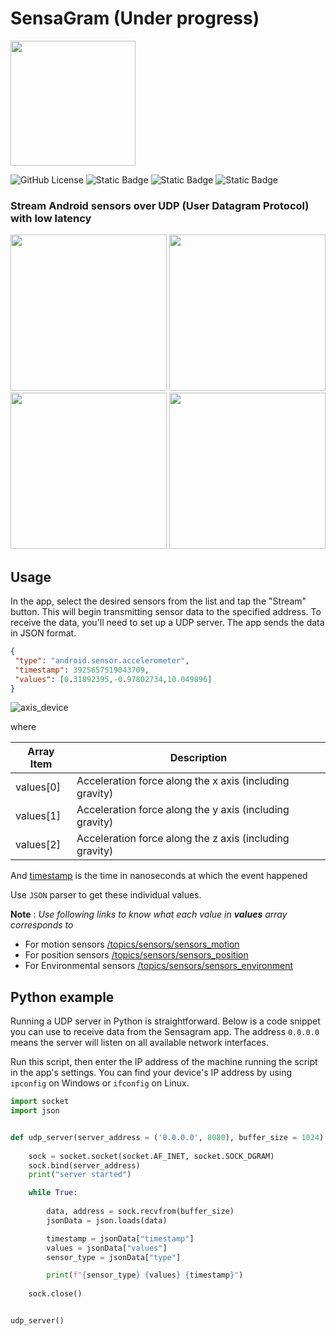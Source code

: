 # SensaGram (Under progress)

<img src="https://github.com/umer0586/SensaGram/blob/main/app/src/main/ic_launcher-playstore.png" width="200">

![GitHub License](https://img.shields.io/github/license/umer0586/SensaGram?style=for-the-badge) ![Static Badge](https://img.shields.io/badge/Android-5.0%2B-blue?style=for-the-badge) ![Static Badge](https://img.shields.io/badge/Jet%20Pack%20Compose-blue?style=for-the-badge) ![Static Badge](https://img.shields.io/badge/protocol-UDP-teal?style=for-the-badge)






### Stream Android sensors over UDP (User Datagram Protocol) with low latency 

<img src="https://github.com/user-attachments/assets/0f8476cd-add4-4f19-8124-64db871e2e9b" width="250">
<img src="https://github.com/user-attachments/assets/82598003-610a-4b22-92b3-560dca22e503" width="250">
<img src="https://github.com/user-attachments/assets/bab0c973-4f08-4bfc-bae9-ac8acf3202ae" width="250">
<img src="https://github.com/user-attachments/assets/54cb7935-4306-4c69-a6b6-24a195345a3a" width="250">

## Usage
In the app, select the desired sensors from the list and tap the "Stream" button. This will begin transmitting sensor data to the specified address. To receive the data, you'll need to set up a UDP server. The app sends the data in JSON format.

```json
{
 "type": "android.sensor.accelerometer",
 "timestamp": 3925657519043709,
 "values": [0.31892395,-0.97802734,10.049896]
}
```

![axis_device](https://user-images.githubusercontent.com/35717992/179351418-bf3b511a-ebea-49bb-af65-5afd5f464e14.png)

where

| Array Item  | Description |
| ------------- | ------------- |
| values[0]  | Acceleration force along the x axis (including gravity)  |
| values[1]  | Acceleration force along the y axis (including gravity)  |
| values[2]  | Acceleration force along the z axis (including gravity)  |

And [timestamp](https://developer.android.com/reference/android/hardware/SensorEvent#timestamp) is the time in nanoseconds at which the event happened

Use `JSON` parser to get these individual values.

 
**Note** : *Use  following links to know what each value in **values** array corresponds to*
- For motion sensors [/topics/sensors/sensors_motion](https://developer.android.com/guide/topics/sensors/sensors_motion)
- For position sensors [/topics/sensors/sensors_position](https://developer.android.com/guide/topics/sensors/sensors_position)
- For Environmental sensors [/topics/sensors/sensors_environment](https://developer.android.com/guide/topics/sensors/sensors_environment)

## Python example

Running a UDP server in Python is straightforward. Below is a code snippet you can use to receive data from the Sensagram app. The address `0.0.0.0` means the server will listen on all available network interfaces. 

Run this script, then enter the IP address of the machine running the script in the app's settings. You can find your device's IP address by using `ipconfig` on Windows or `ifconfig` on Linux.

```python
import socket
import json


def udp_server(server_address = ('0.0.0.0', 8080), buffer_size = 1024):
   
    sock = socket.socket(socket.AF_INET, socket.SOCK_DGRAM)
    sock.bind(server_address)
    print("server started")

    while True:
        
        data, address = sock.recvfrom(buffer_size)
        jsonData = json.loads(data)

        timestamp = jsonData["timestamp"]
        values = jsonData["values"]
        sensor_type = jsonData["type"]

        print(f"{sensor_type} {values} {timestamp}")
        
    sock.close()


udp_server()

```
